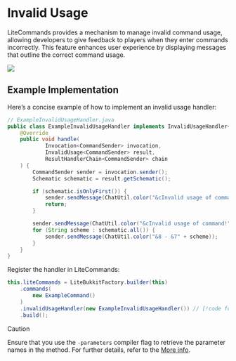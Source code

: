 # Invalid Usage

LiteCommands provides a mechanism to manage invalid command usage, allowing developers to give feedback to players when they enter commands incorrectly. This feature enhances user experience by displaying messages that outline the correct command usage.

![](/invalid-usage.png)

## Example Implementation

Here’s a concise example of how to implement an invalid usage handler:

```java
// ExampleInvalidUsageHandler.java
public class ExampleInvalidUsageHandler implements InvalidUsageHandler<CommandSender> {
    @Override
    public void handle(
            Invocation<CommandSender> invocation, 
            InvalidUsage<CommandSender> result,
            ResultHandlerChain<CommandSender> chain
    ) {
        CommandSender sender = invocation.sender();
        Schematic schematic = result.getSchematic();

        if (schematic.isOnlyFirst()) {
            sender.sendMessage(ChatUtil.color("&cInvalid usage of command! &7(" + schematic.first() + ")"));
            return;
        }

        sender.sendMessage(ChatUtil.color("&cInvalid usage of command!"));
        for (String scheme : schematic.all()) {
            sender.sendMessage(ChatUtil.color("&8 - &7" + scheme));
        }
    }
}
```

Register the handler in LiteCommands:

```java
this.liteCommands = LiteBukkitFactory.builder(this)
    .commands(
        new ExampleCommand()
    )
    .invalidUsageHandler(new ExampleInvalidUsageHandler()) // [!code focus]
    .build();
```

> [!CAUTION]
> Ensure that you use the `-parameters` compiler flag to retrieve the parameter names in the method. For further details, refer to the [More info](../getting-started/dependencies#parameters-compile-flag).